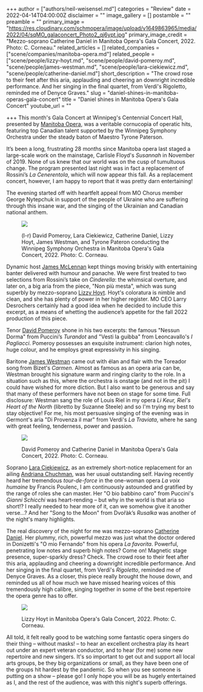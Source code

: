 +++
author = ["authors/neil-weisensel.md"]
categories = "Review"
date = 2022-04-14T04:00:00Z
disclaimer = ""
image_gallery = []
postamble = ""
preamble = ""
primary_image = "https://res.cloudinary.com/schmopera/image/upload/v1649863965/media/2022/04/sqMO_galaconcert_Photo2_qj6ypt.jpg"
primary_image_credit = "Mezzo-soprano Catherine Daniel in Manitoba Opera's Gala Concert, 2022. Photo: C. Corneau."
related_articles = []
related_companies = ["scene/companies/manitoba-opera.md"]
related_people = ["scene/people/lizzy-hoyt.md", "scene/people/david-pomeroy.md", "scene/people/james-westman.md", "scene/people/lara-ciekiewicz.md", "scene/people/catherine-daniel.md"]
short_description = "The crowd rose to their feet after this aria, applauding and cheering an downright incredible performance. And her singing in the final quartet, from Verdi's Rigoletto, reminded me of Denyce Graves."
slug = "daniel-shines-in-manitoba-operas-gala-concert"
title = "Daniel shines in Manitoba Opera's Gala Concert"
youtube_url = ""

+++
This month's Gala Concert at Winnipeg's Centennial Concert Hall, presented by [Manitoba Opera](/scene/companies/manitoba-opera/), was a veritable cornucopia of operatic hits, featuring top Canadian talent supported by the Winnipeg Symphony Orchestra under the steady baton of Maestro Tyrone Paterson.

It’s been a long, frustrating 28 months since Manitoba opera last staged a large-scale work on the mainstage, Carlisle Floyd's _Susannah_ in November of 2019. None of  us knew that our world was on the cusp of tumultuous change. The program presented last night was in fact a replacement of Rossini’s _La Cenerentola_, which will now appear this fall. As a replacement concert, however, I am happy to report that it was pretty darn entertaining!

The evening started off with heartfelt appeal from MO Chorus member George Nytepchuk in support of the people of Ukraine who are suffering through this insane war, and the singing of the Ukrainian and Canadian national anthem.

<figure data-type="image">

![](https://res.cloudinary.com/schmopera/image/upload/v1649864080/media/2022/04/MO_gala_Photo1_uqkwok.jpg)

<figcaption>(l-r) David Pomeroy, Lara Ciekiewicz, Catherine Daniel, Lizzy Hoyt, James Westman, and Tyrone Pateron conducting the Winnipeg Symphony Orchestra in Manitoba Opera's Gala Concert, 2022. Photo: C. Corneau.</figcaption>  
</figure>

Dynamic host [James McLennan](/scene/people/james-mclennan/) kept things moving briskly with entertaining banter delivered with humour and panache. We were first treated to two selections from Rossini’s take on _Cinderella_: the whimsical overture, and later on, a big aria from the piece, "Non più mesta", which was sung superbly by mezzo-soprano [Lizzy Hoyt](/scene/people/lizzy-hoyt/). Hoyt's coloratura is nimble and clean, and she has plenty of power in her higher register. MO CEO Larry Desrochers certainly had a good idea when he decided to include this excerpt, as a means of whetting the audience’s appetite for the fall 2022 production of this piece.

Tenor [David Pomeroy](/scene/people/david-pomeroy/) shone in his two excerpts: the famous "Nessun Dorma" from Puccini’s _Turandot_ and "Vesti la guibba" from Leoncavallo's _I Pagliacci_. Pomeroy possesses an exquisite instrument: clarion high notes, huge colour, and he employs great expressivity in his singing.

Baritone [James Westman](/scene/people/james-westman/) came out with élan and flair with the Toreador song from Bizet's _Carmen_. Almost as famous as an opera aria can be, Westman brought his signature warm and ringing clarity to the role. In a situation such as this, where the orchestra is onstage (and not in the pit) I could have wished for more diction. But I also want to be generous and say that many of these performers have not been on stage for some time. Full disclosure: Westman sang the role of Louis Riel in my opera _Li Keur, Riel's Heart of the North_ (libretto by Suzanne Steele) and so I'm trying my best to stay objective! For me, his most persuasive singing of the evening was in Germont's aria "Di Provenza il mar" from Verdi's _La Traviata_, where he sang with great feeling, tenderness, power and passion.

<figure data-type="image">

![](https://res.cloudinary.com/schmopera/image/upload/v1649864142/media/2022/04/MO_galaconcert_Photo3_feduz7.jpg)

<figcaption>David Pomeroy and Catherine Daniel in Manitoba Opera's Gala Concert, 2022. Photo: C. Corneau.</figcaption>  
</figure>

Soprano [Lara Ciekiewicz](/scene/people/lara-ciekiewicz/), as an extremely short-notice replacement for an ailing [Andriana Chuchman](/scene/people/andriana-chuchman/), was her usual outstanding self. Having recently heard her tremendous _tour-de-force_ in the one-woman opera _La voix humaine_ by Francis Poulenc, I am continuously astounded and gratified by the range of roles she can master. Her "O bio babbino caro" from Puccini's _Gianni Schicchi_ was heart-rending – but why in the world is that aria so short!? I really needed to hear more of it, can we somehow give it another verse…?  And her "Song to the Moon" from Dvořàk’s _Rusalka_ was another of the night's many highlights.

The real discovery of the night for me was mezzo-soprano [Catherine Daniel](/scene/people/catherine-daniel/). Her plummy, rich, powerful mezzo was just what the doctor ordered in Donizetti's "O mio Fernando" from his opera _La favorita_. Powerful, penetrating low notes and superb high notes? Come on! Magnetic stage presence, super-sparkly dress? Check. The crowd rose to their feet after this aria, applauding and cheering a downright incredible performance. And her singing in the final quartet, from Verdi's _Rigoletto_, reminded me of Denyce Graves. As a closer, this piece really brought the house down, and reminded us all of how much we have missed hearing voices of this tremendously high calibre, singing together in some of the best repertoire the opera genre has to offer.

<figure data-type="image">

![](https://res.cloudinary.com/schmopera/image/upload/v1649864162/media/2022/04/MO_galaconcert_Photo4_pbznzp.jpg)

<figcaption>Lizzy Hoyt in Manitoba Opera's Gala Concert, 2022. Photo: C. Corneau.</figcaption>  
</figure>

All told, it felt really good to be watching some fantastic opera singers do their thing – without masks! – to hear an excellent orchestra play its heart out under an expert veteran conductor, and to hear (for me) some new repertoire and new singers. It's so important to get out and support all local arts groups, be they big organizations or small, as they have been one of the groups hit hardest by the pandemic. So when you see someone is putting on a show – please go! I only hope you will be as hugely entertained as I, and the rest of the audience, was with this night's superb offerings.
